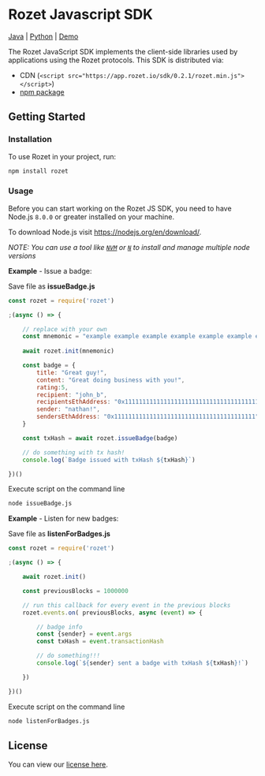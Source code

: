 # Rozet Javascript SDK

[Java](https://github.com/RozetProtocol/rozetJavaSdk) | [Python](https://github.com/RozetProtocol/rozetPythonSdk) | [Demo](https://app.rozet.io)

The Rozet JavaScript SDK implements the client-side libraries used by
applications using the Rozet protocols. This SDK is distributed via:

- CDN (`<script src="https://app.rozet.io/sdk/0.2.1/rozet.min.js"></script>`)
- [npm package](https://www.npmjs.com/package/rozet)

## Getting Started

### Installation

To use Rozet in your project, run:

```bash
npm install rozet
```

### Usage

Before you can start working on the Rozet JS SDK, you need to have Node.js
`8.0.0` or greater installed on your machine. 

To download Node.js visit https://nodejs.org/en/download/.

_NOTE: You can use a tool like [`NVM`](https://github.com/creationix/nvm)
or [`N`](https://github.com/tj/n) to install and manage multiple node versions_

**Example** - Issue a badge:

Save file as **issueBadge.js**

```js
const rozet = require('rozet')

;(async () => {

	// replace with your own
	const mnemonic = "example example example example example example example example example example example example"
	
	await rozet.init(mnemonic)

	const badge = {
		title: "Great guy!",
		content: "Great doing business with you!",
		rating:5,
		recipient: "john_b",
		recipientsEthAddress: "0x1111111111111111111111111111111111111111",
		sender: "nathan!",
		sendersEthAddress: "0x1111111111111111111111111111111111111111",
	}

	const txHash = await rozet.issueBadge(badge)

	// do something with tx hash!
	console.log(`Badge issued with txHash ${txHash}`)

})()
```

Execute script on the command line

```bash
node issueBadge.js
```

**Example** - Listen for new badges:

Save file as **listenForBadges.js**

```js
const rozet = require('rozet')

;(async () => {

    await rozet.init()

    const previousBlocks = 1000000

    // run this callback for every event in the previous blocks
    rozet.events.on( previousBlocks, async (event) => {

        // badge info
        const {sender} = event.args
        const txHash = event.transactionHash

        // do something!!!
        console.log(`${sender} sent a badge with txHash ${txHash}!`)

    })

})()
```

Execute script on the command line

```bash
node listenForBadges.js
```

## License 
You can view our [license here](https://github.com/RozetProtocol/rozetNodeSdk/blob/master/LICENSE).
